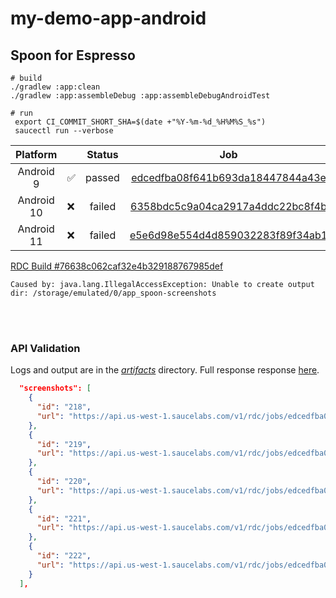 # my-demo-app-android




## Spoon for Espresso

```shell
# build
./gradlew :app:clean
./gradlew :app:assembleDebug :app:assembleDebugAndroidTest 

# run
 export CI_COMMIT_SHORT_SHA=$(date +"%Y-%m-%d_%H%M%S_%s")
 saucectl run --verbose
```

| Platform || Status | Job
|   :--:|:- | :--: | :--:  
Android 9 | ✅  | passed | [edcedfba08f641b693da18447844a43e][200]
Android 10 | ❌  |failed | [6358bdc5c9a04ca2917a4ddc22bc8f4b][210]
Android 11 | ❌  | failed | [e5e6d98e554d4d859032283f89f34ab1][220]

[RDC Build #76638c062caf32e4b329188767985def][100]
 
[100]: https://app.saucelabs.com/builds/rdc/76638c062caf32e4b329188767985def

[200]: https://app.saucelabs.com/tests/edcedfba08f641b693da18447844a43e
[210]: https://app.saucelabs.com/tests/6358bdc5c9a04ca2917a4ddc22bc8f4b
[220]: https://app.saucelabs.com/tests/e5e6d98e554d4d859032283f89f34ab1


[300]: ./artifacts/Release-2022-07-25_160147_1658757707
[310]: ./artifacts/Release-2022-07-25_160147_1658757707/job_info_edcedfba08f641b693da18447844a43e.json

`
Caused by: java.lang.IllegalAccessException: Unable to create output dir: /storage/emulated/0/app_spoon-screenshots
`

<br>
<br>

### API Validation

Logs and output are in the _[artifacts][300]_ directory. Full response response [here][310].
```json
  "screenshots": [
    {
      "id": "218",
      "url": "https://api.us-west-1.saucelabs.com/v1/rdc/jobs/edcedfba08f641b693da18447844a43e/screenshots/218"
    },
    {
      "id": "219",
      "url": "https://api.us-west-1.saucelabs.com/v1/rdc/jobs/edcedfba08f641b693da18447844a43e/screenshots/219"
    },
    {
      "id": "220",
      "url": "https://api.us-west-1.saucelabs.com/v1/rdc/jobs/edcedfba08f641b693da18447844a43e/screenshots/220"
    },
    {
      "id": "221",
      "url": "https://api.us-west-1.saucelabs.com/v1/rdc/jobs/edcedfba08f641b693da18447844a43e/screenshots/221"
    },
    {
      "id": "222",
      "url": "https://api.us-west-1.saucelabs.com/v1/rdc/jobs/edcedfba08f641b693da18447844a43e/screenshots/222"
    }
  ],
  ```


